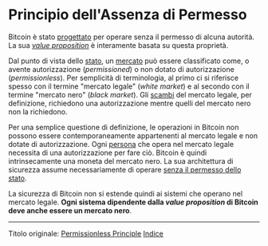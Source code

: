 # Principio dell'Assenza di Permesso



Bitcoin è stato [progettato](ch027-cryptodynamic-principles.md) per operare senza il permesso di alcuna autorità. La sua [_value proposition_](ch003-value-proposition.md) è interamente basata su questa proprietà.

Dal punto di vista dello [stato](ch101-glossary.md#), un [mercato](ch101-glossary.md#) può essere classificato come, o avente autorizzazione (_permissioned_) o non dotato di autorizzazione (_permissionless_). Per semplicità di terminologia, al primo ci si riferisce spesso con il termine "mercato legale" (_white market_) e al secondo con il termine "mercato nero" (_black market_). Gli [scambi](ch101-glossary.md#scambio) del mercato legale, per definizione, richiedono una autorizzazione mentre quelli del mercato nero non la richiedono.

Per una semplice questione di definizione, le operazioni in Bitcoin non possono essere contemporaneamente appartenenti al mercato legale e non dotate di autorizzazione. Ogni [persona](ch101-glossary.md#persona) che opera nel mercato legale necessita di una autorizzazione per fare ciò. Bitcoin è quindi intrinsecamente una moneta del mercato nero. La sua architettura di sicurezza assume necessariamente di operare [senza il permesso dello stato](ch014-other-means-principle.md).

La sicurezza di Bitcoin non si estende quindi ai sistemi che operano nel mercato legale. **Ogni sistema dipendente dalla _value proposition_ di Bitcoin deve anche essere un mercato nero**.

---------
Titolo originale: [Permissionless Principle](https://github.com/libbitcoin/libbitcoin-system/wiki/Permissionless-Principle)
[Indice](/README.md)

